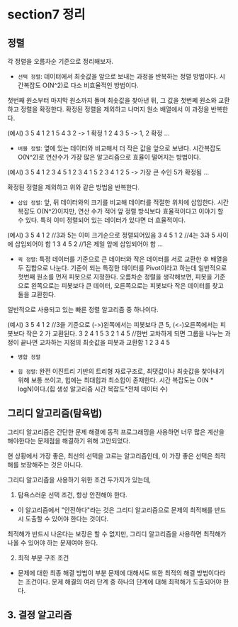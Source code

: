 # section7 정리

## 정렬

각 정렬을 오름차순 기준으로 정리해보자.

- `선택 정렬`: 데이터에서 최솟값을 앞으로 보내는 과정을 반복하는 정렬 방법이다. 시간복잡도 O(N^2)로 다소 비효율적인 방법이다.

첫번째 원소부터 마지막 원소까지 돌며 최솟값을 찾아낸 뒤, 그 값을 첫번쩨 원소와 교환하고 정렬을 확정한다. 확정된 정렬을 제외하고 나머지 원소 배열에서 이 과정을 반복한다.

(예시)
3 5 4 1 2
1 5 4 3 2 -> 1 확정
1 2 4 3 5 -> 1, 2 확정
...

- `버블 정렬`: 옆에 있는 데이터와 비교해서 더 작은 값을 앞으로 보낸다. 시간복잡도 O(N^2)로 연산수가 가장 많은 알고리즘으로 효율이 떨어지는 방법이다.

(예시)
3 5 4 1 2
3 4 5 1 2
3 4 1 5 2
3 4 1 2 5 -> 가장 큰 수인 5가 확정됨
...

확정된 정렬을 제외하고 위와 같은 방법을 반복한다.

- `삽입 정렬`: 앞, 뒤 데이터와의 크기를 비교해 데이터를 적절한 위치에 삽입한다. 시간복잡도 O(N^2)이지만, 연산 수가 적어 앞 정렬 방식보다 효율적이다고 이야기 할 수 있다. 특히 이미 정렬되어 있는 데이터가 있다면 더 효율적이다.

(예시)
3 5 4 1 2 //3과 5는 이미 크기순으로 정렬되어있음
3 4 5 1 2 //4는 3과 5 사이에 삽입되어야 함
1 3 4 5 2 //1은 제일 앞에 삽입되어야 함
...

- `퀵 정렬`: 특정 데이터를 기준으로 큰 데이터와 작은 데이터를 서로 교환한 후 배열을 두 집합으로 나눈다. 기준이 되는 특정한 데이터를 Pivot이라고 하는데 일반적으로 첫번째 원소를 먼저 피봇으로 지정한다.
오름차순 정렬을 생각해보면, 피봇을 기준으로 왼쪽으로는 피봇보다 큰 데이터, 오른쪽으로는 피봇보다 작은 데이터를 찾고 둘을 교환한다.

일반적으로 사용되고 있는 빠른 정렬 알고리즘 중 하나이다.

(예시)
3 5 4 1 2 //3을 기준으로 (->)왼쪽에서는 피봇보다 큰 5, (<-)오른쪽에서는 피봇보다 작은 2 가 교환된다.
3 2 4 1 5
3 2 1 4 5 //한번 교차하게 되면 그룹을 나누는 과정이 끝나면 교차하는 지점의 최솟값을 피봇과 교환함
1 2 3 4 5 


- `병합 정렬`

- `힙 정렬`: 완전 이진트리 기반의 트리형 자료구조로, 최댓값이나 최솟값을 찾아내기 위해 보통 쓰이고, 힙에는 최대힙과 최소힙이 존재한다.  시간 복잡도는 O(N * logN)이다.(힙 생성 알고리즘 시간 복잡도*전체 데이터 수)
## 그리디 알고리즘(탐욕법)

그리디 알고리즘은 간단한 문제 해결에 동적 프로그래밍을 사용하면 너무 많은 계산을 해야한다는 문제점을 해결하기 위해 고안되었다.

현 상황에서 가장 좋은, 최선의 선택을 고르는 알고리즘인데, 이 가장 좋은 선택은 최적해를 보장해주는 것은 아니다.

그리디 알고리즘을 사용하기 위한 조건 두가지가 있는데,

1) 탐욕스러운 선택 조건, 항상 안전해야 한다.
- 이 알고리즘에서 "안전하다"라는 것은 그리디 알고리즘으로 문제의 최적해를 반드시 도출할 수 있어야 한다는 것이다.

최적해가 반드시 나온다는 보장은 할 수 없지만, 그리디 알고리즘을 사용하면 최적해가 나올 수 있어야 하는 문제여야 한다.

2) 최적 부분 구조 조건
- 문제에 대한 최종 해결 방법이 부분 문제에 대해서도 또한 최적의 해결 방법이다라는 조건이다. 문제 해결의 여러 단계 중 하나의 단계에 대해 최적해가 도출되어야 한다.



## 3. 결정 알고리즘

